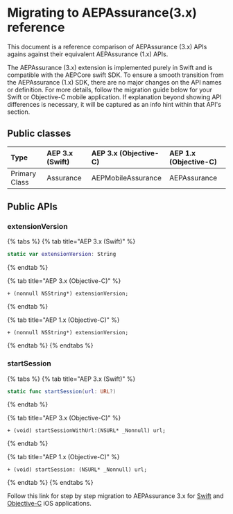 # Migrating to AEPAssurance(3.x) reference

This document is a reference comparison of AEPAssurance (3.x) APIs agains against their equivalent AEPAssurance (1.x) APIs.

The AEPAssurance (3.x) extension is implemented purely in Swift and is compatible with the AEPCore swift SDK. To ensure a smooth transition from the AEPAssurance (1.x) SDK, there are no major changes on the API names or definition. For more details, follow the migration guide below for your Swift or Objective-C mobile application. If explanation beyond showing API differences is necessary, it will be captured as an info hint within that API's section.

## Public classes

| Type | AEP 3.x (Swift) | AEP 3.x (Objective-C) | AEP 1.x (Objective-C) |
| :--- | :--- | :--- | :--- |
| Primary Class | Assurance | AEPMobileAssurance | AEPAssurance |

## Public APIs

### extensionVersion

{% tabs %}
{% tab title="AEP 3.x (Swift)" %}
```swift
static var extensionVersion: String
```
{% endtab %}

{% tab title="AEP 3.x (Objective-C)" %}
```text
+ (nonnull NSString*) extensionVersion;
```
{% endtab %}

{% tab title="AEP 1.x (Objective-C)" %}
```text
+ (nonnull NSString*) extensionVersion;
```
{% endtab %}
{% endtabs %}

### startSession

{% tabs %}
{% tab title="AEP 3.x (Swift)" %}
```swift
static func startSession(url: URL?)
```
{% endtab %}

{% tab title="AEP 3.x (Objective-C)" %}
```text
+ (void) startSessionWithUrl:(NSURL* _Nonnull) url;
```
{% endtab %}

{% tab title="AEP 1.x (Objective-C)" %}
```text
+ (void) startSession: (NSURL* _Nonnull) url;
```
{% endtab %}
{% endtabs %}

Follow this link for step by step migration to AEPAssurance 3.x for [Swift](https://github.com/adobe/aepsdk-assurance-ios/blob/dev/Documentation/MIGRATIONSWIFT.md) and [Objective-C](https://github.com/adobe/aepsdk-assurance-ios/blob/dev/Documentation/MIGRATIONObjC.md) iOS applications.

